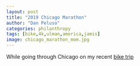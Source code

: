 ```yaml
---
layout: post
title: "2019 Chicago Marathon"
author: "Dan Peluso"
categories: philanthropy
tags: [bike,4k,ulman,america,jamis]
image: chicago_marathon_mom.jpg
---
```


While going through Chicago on my recent [bike trip](https://www.pelusodan.github.io/philanthropy/4k-for-cancer) 

